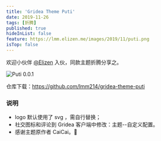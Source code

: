 ```yaml
---
title: 'Gridea Theme Puti'
date: 2019-11-26
tags: [折腾]
published: true
hideInList: false
feature: https://lmm.elizen.me/images/2019/11/puti.png
isTop: false
---
```

欢迎小伙伴 [@Elizen](https://chat.elizen.me/) 入伙，同款主题折腾分享之。

<!--more-->

![Puti 0.0.1](https://lmm.elizen.me/images/2019/11/puti.png)

仓库下载：<https://github.com/lmm214/gridea-theme-puti>

### 说明

- logo 默认使用了 svg ，需自行替换；
- 社交图标和评论到 Gridea 客户端中修改：主题--自定义配置。
- 感谢主题原作者 CaiCai。🤘

